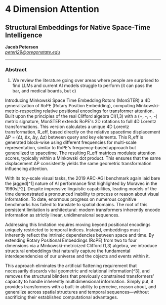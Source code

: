 # 4 Dimension Attention
## Structural Embeddings for Native Space-Time Intelligence
**Jacob Peterson**  
*peterj29@oregonstate.edu*

---

### Abstract

1. We review the literature going over areas where people are surprised to find LLMs and current AI models struggle to perform (it can pass the bar, and medical boards, but c)





Introducing Minkowski Space Time Embedding Rotors (MonSTER) a 4D generalization of RoPE (Rotary Position Embedding), computing Minkowski-metric-respecting relative positional encodings for transformer attention. Built upon the principles of the real Clifford algebra Cl(1,3) with a (+, -, -, -) metric signature, MonSTER extends RoPE's 2D rotations to full 4D Lorentz transformations. This version calculates a unique 4D Lorentz transformation, R_eff, based directly on the relative spacetime displacement ΔP = (Δt, Δx, Δy, Δz) between query and key elements. This R_eff is generated block-wise using different frequencies for multi-scale representation, similar to RoPE's frequency-based approach but generalized to spacetime. The resulting R_eff matrices modulate attention scores, typically within a Minkowski dot product. This ensures that the same displacement ΔP consistently yields the same geometric transformation influencing attention.

With its toy-scale visual tasks, the 2019 ARC-AGI benchmark again laid bare the jagged[^1] nature of AI performance first highlighted by Moravec in the 1980s[^2]. Despite impressive linguistic capabilities, leading models of the time demonstrated a pronounced inability to process or reason about visual information. To date, enormous progress on numerous cognitive benchmarks has failed to translate to spatial domains. The root of this persistent limitation is architectural: modern transformers inherently encode information as strictly linear, unidimensional sequences.

Addressing this limitation requires moving beyond positional encodings uniquely restricted to temporal indices. Instead, embeddings must inherently reflect the intrinsic dependencies between space and time. By extending Rotary Positional Embeddings (RoPE) from two to four dimensions via a Minkowski-metricized Clifford (1,3) algebra, we introduce structural embeddings that naturally capture the fundamental interdependencies of our universe and the objects and events within it. 

This approach eliminates the artificial flattening requirement that necessarily discards vital geometric and relational information[^3], and removes the structural blinders that previously constrained transformers' capacity to handle inherently multidimensional information. Simply put, it provides transformers with a built-in ability to perceive, reason about, and generalize across spatial structures and temporal sequences—without sacrificing their established computational advantages.
